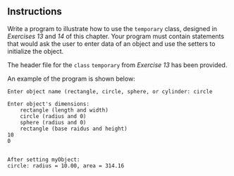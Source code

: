 ## Instructions
Write a program to illustrate how to use the `temporary` class, designed in _Exercises 13_ and *14* of this chapter.  Your program must contain statements that would ask the user to enter data of an object and use the setters to initialize the object. 

The header file for the `class` `temporary` from *Exercise 13* has been provided. 

An example of the program is shown below: 
```text
Enter object name (rectangle, circle, sphere, or cylinder: circle

Enter object's dimensions: 
    rectangle (length and width) 
    circle (radius and 0) 
    sphere (radius and 0) 
    rectangle (base raidus and height) 
10
0


After setting myObject: 
circle: radius = 10.00, area = 314.16

```

